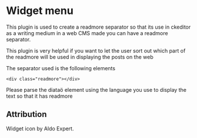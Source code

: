 # Widget menu

This plugin is used to create a readmore separator so that its use in ckeditor as a writing medium in a web CMS made you can have a readmore separator.

This plugin is very helpful if you want to let the user sort out which part of the readmore will be used in displaying the posts on the web

The separator used is the following elements

```
<div class="readmore"></div>
```

Please parse the diataö element using the language you use to display the text so that it has readmore

## Attribution
Widget icon by Aldo Expert.
